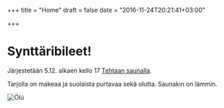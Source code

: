 +++
title = "Home"
draft = false
date = "2016-11-24T20:21:41+03:00"

+++
# Synttäribileet!
Järjestetään 5.12. alkaen kello 17 [Tehtaan saunalla](http://tehtaansauna.fi).

Tarjolla on makeaa ja suolaista purtavaa sekä olutta. Saunakin on lämmin.

![Ölú](https://goo.gl/photos/zCTbQYKjem5RWTmA6)